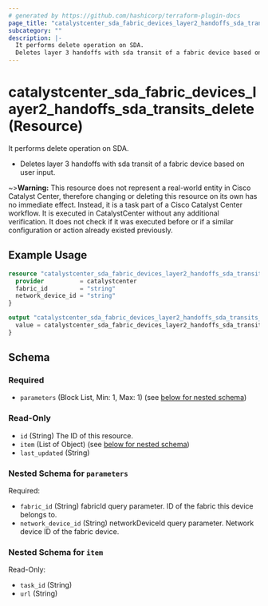 ```yaml
---
# generated by https://github.com/hashicorp/terraform-plugin-docs
page_title: "catalystcenter_sda_fabric_devices_layer2_handoffs_sda_transits_delete Resource - terraform-provider-catalystcenter"
subcategory: ""
description: |-
  It performs delete operation on SDA.
  Deletes layer 3 handoffs with sda transit of a fabric device based on user input.
---
```


# catalystcenter_sda_fabric_devices_layer2_handoffs_sda_transits_delete (Resource)

It performs delete operation on SDA.

- Deletes layer 3 handoffs with sda transit of a fabric device based on user input.


~>**Warning:**
This resource does not represent a real-world entity in Cisco Catalyst Center, therefore changing or deleting this resource on its own has no immediate effect.
Instead, it is a task part of a Cisco Catalyst Center workflow. It is executed in CatalystCenter without any additional verification. It does not check if it was executed before or if a similar configuration or action already existed previously.

## Example Usage

```terraform
resource "catalystcenter_sda_fabric_devices_layer2_handoffs_sda_transits_delete" "example" {
  provider          = catalystcenter
  fabric_id         = "string"
  network_device_id = "string"
}

output "catalystcenter_sda_fabric_devices_layer2_handoffs_sda_transits_delete_example" {
  value = catalystcenter_sda_fabric_devices_layer2_handoffs_sda_transits_delete.example
}
```

<!-- schema generated by tfplugindocs -->
## Schema

### Required

- `parameters` (Block List, Min: 1, Max: 1) (see [below for nested schema](#nestedblock--parameters))

### Read-Only

- `id` (String) The ID of this resource.
- `item` (List of Object) (see [below for nested schema](#nestedatt--item))
- `last_updated` (String)

<a id="nestedblock--parameters"></a>
### Nested Schema for `parameters`

Required:

- `fabric_id` (String) fabricId query parameter. ID of the fabric this device belongs to.
- `network_device_id` (String) networkDeviceId query parameter. Network device ID of the fabric device.


<a id="nestedatt--item"></a>
### Nested Schema for `item`

Read-Only:

- `task_id` (String)
- `url` (String)
